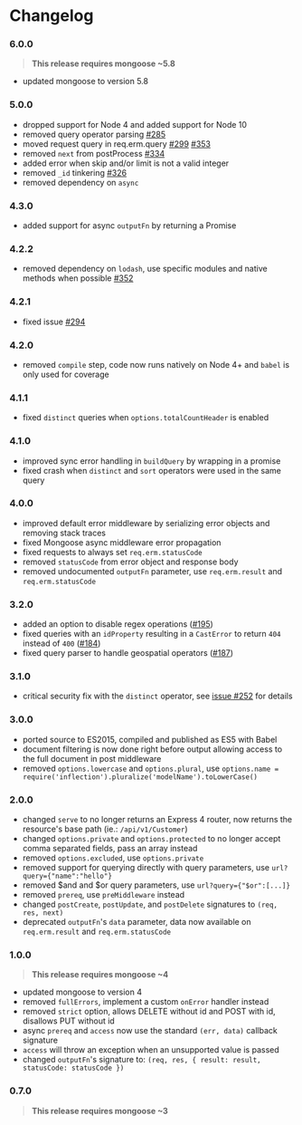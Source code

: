 Changelog
=========

### 6.0.0
> **This release requires mongoose ~5.8**

* updated mongoose to version 5.8

### 5.0.0

* dropped support for Node 4 and added support for Node 10
* removed query operator parsing [#285](https://github.com/florianholzapfel/express-restify-mongoose/issues/285)
* moved request query in req.erm.query [#299](https://github.com/florianholzapfel/express-restify-mongoose/issues/299) [#353](https://github.com/florianholzapfel/express-restify-mongoose/issues/353)
* removed `next` from postProcess [#334](https://github.com/florianholzapfel/express-restify-mongoose/issues/334)
* added error when skip and/or limit is not a valid integer
* removed `_id` tinkering [#326](https://github.com/florianholzapfel/express-restify-mongoose/issues/326)
* removed dependency on `async`

### 4.3.0

* added support for async `outputFn` by returning a Promise

### 4.2.2

* removed dependency on `lodash`, use specific modules and native methods when possible [#352](https://github.com/florianholzapfel/express-restify-mongoose/pull/352)

### 4.2.1

* fixed issue [#294](https://github.com/florianholzapfel/express-restify-mongoose/issues/294)

### 4.2.0

* removed `compile` step, code now runs natively on Node 4+ and `babel` is only used for coverage

### 4.1.1

* fixed `distinct` queries when `options.totalCountHeader` is enabled

### 4.1.0

* improved sync error handling in `buildQuery` by wrapping in a promise
* fixed crash when `distinct` and `sort` operators were used in the same query

### 4.0.0

* improved default error middleware by serializing error objects and removing stack traces
* fixed Mongoose async middleware error propagation
* fixed requests to always set `req.erm.statusCode`
* removed `statusCode` from error object and response body
* removed undocumented `outputFn` parameter, use `req.erm.result` and `req.erm.statusCode`

### 3.2.0

* added an option to disable regex operations  ([#195](https://github.com/florianholzapfel/express-restify-mongoose/issues/195))
* fixed queries with an `idProperty` resulting in a `CastError` to return `404` instead of `400`  ([#184](https://github.com/florianholzapfel/express-restify-mongoose/issues/184))
* fixed query parser to handle geospatial operators ([#187](https://github.com/florianholzapfel/express-restify-mongoose/issues/187))

### 3.1.0

* critical security fix with the `distinct` operator, see [issue #252](https://github.com/florianholzapfel/express-restify-mongoose/issues/252) for details

### 3.0.0

* ported source to ES2015, compiled and published as ES5 with Babel
* document filtering is now done right before output allowing access to the full document in post middleware
* removed `options.lowercase` and `options.plural`, use `options.name = require('inflection').pluralize('modelName').toLowerCase()`

### 2.0.0

* changed `serve` to no longer returns an Express 4 router, now returns the resource's base path (ie.: `/api/v1/Customer`)
* changed `options.private` and `options.protected` to no longer accept comma separated fields, pass an array instead
* removed `options.excluded`, use `options.private`
* removed support for querying directly with query parameters, use `url?query={"name":"hello"}`
* removed $and and $or query parameters, use `url?query={"$or":[...]}`
* removed `prereq`, use `preMiddleware` instead
* changed `postCreate`, `postUpdate`, and `postDelete` signatures to `(req, res, next)`
* deprecated `outputFn`'s `data` parameter, data now available on `req.erm.result` and `req.erm.statusCode`

### 1.0.0

> **This release requires mongoose ~4**

* updated mongoose to version 4
* removed `fullErrors`, implement a custom `onError` handler instead
* removed `strict` option, allows DELETE without id and POST with id, disallows PUT without id
* async `prereq` and `access` now use the standard `(err, data)` callback signature
* `access` will throw an exception when an unsupported value is passed
* changed `outputFn`'s signature to: `(req, res, { result: result, statusCode: statusCode })`

### 0.7.0

> **This release requires mongoose ~3**
